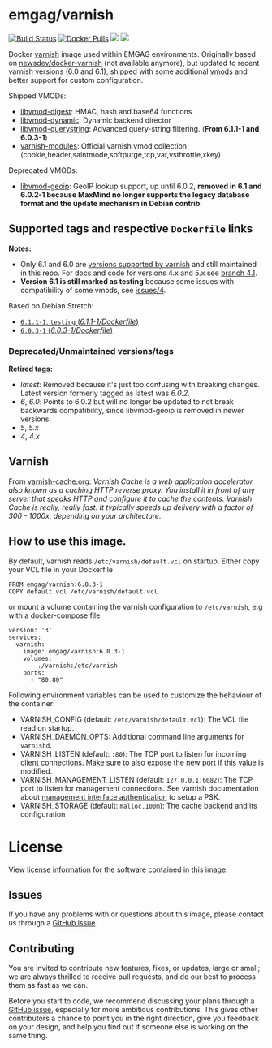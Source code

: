 # emgag/varnish

[![Build Status](https://api.travis-ci.org/emgag/docker-varnish.svg?branch=master)](https://travis-ci.org/emgag/docker-varnish)
[![Docker Pulls](https://img.shields.io/docker/pulls/emgag/varnish.svg)](https://hub.docker.com/r/emgag/varnish)
[![](https://images.microbadger.com/badges/image/emgag/varnish:6.0.3-1.svg)](https://microbadger.com/images/emgag/varnish:6.0.3-1 "Get your own image badge on microbadger.com")
[![](https://images.microbadger.com/badges/version/emgag/varnish:6.0.3-1.svg)](https://microbadger.com/images/emgag/varnish:6.0.3-1 "Get your own version badge on microbadger.com")

Docker [varnish](http://varnish-cache.org/) image used within EMGAG environments. Originally based on [newsdev/docker-varnish](https://github.com/newsdev) (not available anymore), but updated to recent varnish versions (6.0 and 6.1), shipped with some additional [vmods](http://varnish-cache.org/vmods/#vmods) and better support for custom configuration.

Shipped VMODs:
* [libvmod-digest](https://github.com/varnish/libvmod-digest): HMAC, hash and base64 functions
* [libvmod-dynamic](https://github.com/nigoroll/libvmod-dynamic): Dynamic backend director
* [libvmod-querystring](https://github.com/Dridi/libvmod-querystring): Advanced query-string filtering. (**From 6.1.1-1 and 6.0.3-1**)
* [varnish-modules](https://github.com/varnish/varnish-modules): Official varnish vmod collection (cookie,header,saintmode,softpurge,tcp,var,vsthrottle,xkey)

Deprecated VMODs:

* [libvmod-geoip](https://github.com/varnish/libvmod-geoip): GeoIP lookup support, up until 6.0.2, **removed in 6.1 and 6.0.2-1 because MaxMind no longer supports the legacy database format and the update mechanism in Debian contrib**. 

## Supported tags and respective `Dockerfile` links

**Notes:** 
* Only 6.1 and 6.0 are [versions supported by varnish](https://varnish-cache.org/releases/index.html) and still maintained in this repo. For docs and code for versions 4.x and 5.x see [branch 4.1](/emgag/docker-varnish/tree/4.1).
* **Version 6.1 is still marked as testing** because some issues with compatibility of some vmods, see [issues/4](https://github.com/emgag/docker-varnish/issues/4).

Based on Debian Stretch:

- [`6.1.1-1`, `testing` (*6.1.1-1/Dockerfile*)](https://github.com/emgag/docker-varnish/blob/master/6.1/Dockerfile)
- [`6.0.3-1`  (*6.0.3-1/Dockerfile*)](https://github.com/emgag/docker-varnish/blob/master/6.0/Dockerfile)


### Deprecated/Unmaintained versions/tags

**Retired tags:**

- *latest*: Removed because it's just too confusing with breaking changes. Latest version formerly tagged as latest was *6.0.2*.
- *6*, *6.0*: Points to 6.0.2 but will no longer be updated to not break backwards compatibility, since libvmod-geoip is removed in newer versions. 
- *5*, *5.x*
- *4*, *4.x*

## Varnish

From [varnish-cache.org](https://varnish-cache.org/intro/index.html): _Varnish Cache is a web application accelerator also known as a caching HTTP reverse proxy. You install it in front of any server that speaks HTTP and configure it to cache the contents. Varnish Cache is really, really fast. It typically speeds up delivery with a factor of 300 - 1000x, depending on your architecture._

## How to use this image.

By default, varnish reads `/etc/varnish/default.vcl` on startup. Either copy your VCL file in your Dockerfile  
  
```
FROM emgag/varnish:6.0.3-1
COPY default.vcl /etc/varnish/default.vcl
```

or mount a volume containing the varnish configuration to `/etc/varnish`, e.g with a docker-compose file:

```
version: '3'
services:
  varnish:
    image: emgag/varnish:6.0.3-1
    volumes:
      - ./varnish:/etc/varnish
    ports:
      - "80:80"
```

Following environment variables can be used to customize the behaviour of the container:
* VARNISH_CONFIG (default: `/etc/varnish/default.vcl`): The VCL file read on startup.
* VARNISH_DAEMON_OPTS: Additional command line arguments for `varnishd`.
* VARNISH_LISTEN (default: `:80`): The TCP port to listen for incoming client connections. Make sure to also expose the new port if this value is modified.
* VARNISH_MANAGEMENT_LISTEN (default: `127.0.0.1:6082`): The TCP port to listen for management connections. See varnish documentation about [management interface authentication](https://varnish-cache.org/docs/trunk/users-guide/run_security.html) to setup a PSK.  
* VARNISH_STORAGE (default: `malloc,100m`): The cache backend and its configuration 

# License

View [license information](https://github.com/emgag/docker-varnish/blob/master/LICENSE) for the software contained in this image.

## Issues

If you have any problems with or questions about this image, please contact us through a [GitHub issue](https://github.com/emgag/docker-varnish/issues).

## Contributing

You are invited to contribute new features, fixes, or updates, large or small; we are always thrilled to receive pull requests, and do our best to process them as fast as we can.

Before you start to code, we recommend discussing your plans through a [GitHub issue](https://github.com/emgag/docker-varnish/issues), especially for more ambitious contributions. This gives other contributors a chance to point you in the right direction, give you feedback on your design, and help you find out if someone else is working on the same thing.

